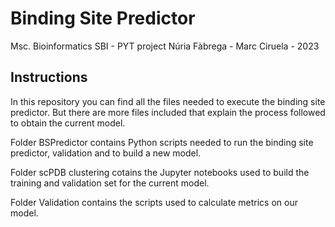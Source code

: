 # Binding Site Predictor
Msc. Bioinformatics SBI - PYT project
Núria Fàbrega - Marc Ciruela - 2023

## Instructions
In this repository you can find all the files needed to execute the binding site predictor. 
But there are more files included that explain the process followed to obtain the current model.

Folder BSPredictor contains Python scripts needed to run the binding site predictor, validation and to build a new model.

Folder scPDB clustering cotains the Jupyter notebooks used to build the training and validation set for the current model.

Folder Validation contains the scripts used to calculate metrics on our model.
